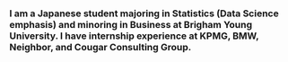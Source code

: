 ### I am a Japanese student majoring in Statistics (Data Science emphasis) and minoring in Business at Brigham Young University. I have internship experience at KPMG, BMW, Neighbor, and Cougar Consulting Group. 

<!--
**Kattsun2525/Kattsun2525** is a ✨ _special_ ✨ repository because its `README.md` (this file) appears on your GitHub profile.

Here are some ideas to get you started:

- 🔭 I’m currently working on ...
- 🌱 I’m currently learning ...
- 👯 I’m looking to collaborate on ...
- 🤔 I’m looking for help with ...
- 💬 Ask me about ...
- 📫 How to reach me: ...
- 😄 Pronouns: ...
- ⚡ Fun fact: ...
-->
